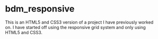 # bdm_responsive
This is an HTML5 and CSS3 version of a project I have previously worked on. I have started off using the responsive grid system and only using HTML5 and CSS3.
